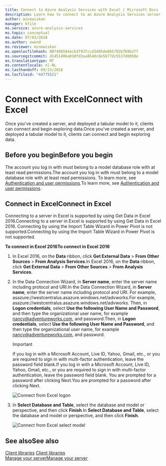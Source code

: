 ```yaml
---
title: Connect to Azure Analysis Services with Excel | Microsoft Docs
description: Learn how to connect to an Azure Analysis Services server by using Excel.
author: minewiskan
manager: kfile
ms.service: azure-analysis-services
ms.topic: conceptual
ms.date: 07/03/2018
ms.author: owend
ms.reviewer: minewiskan
ms.openlocfilehash: 807496584acb3f93fccd3495de005792b769b37f
ms.sourcegitcommit: d1451406a010fd3aa854dc8e5b77dc5537d8050e
ms.translationtype: MT
ms.contentlocale: nl-NL
ms.lasthandoff: 09/13/2018
ms.locfileid: "44775521"
---
```

# <a name="connect-with-excel"></a><span data-ttu-id="bef58-103">Connect with Excel</span><span class="sxs-lookup"><span data-stu-id="bef58-103">Connect with Excel</span></span>

<span data-ttu-id="bef58-104">Once you've created a server, and deployed a tabular model to it, clients can connect and begin exploring data.</span><span class="sxs-lookup"><span data-stu-id="bef58-104">Once you've created a server, and deployed a tabular model to it, clients can connect and begin exploring data.</span></span> 

## <a name="before-you-begin"></a><span data-ttu-id="bef58-105">Before you begin</span><span class="sxs-lookup"><span data-stu-id="bef58-105">Before you begin</span></span>
<span data-ttu-id="bef58-106">The account you log in with must belong to a model database role with at least read permissions.</span><span class="sxs-lookup"><span data-stu-id="bef58-106">The account you log in with must belong to a model database role with at least read permissions.</span></span> <span data-ttu-id="bef58-107">To learn more, see [Authentication and user permissions](analysis-services-manage-users.md).</span><span class="sxs-lookup"><span data-stu-id="bef58-107">To learn more, see [Authentication and user permissions](analysis-services-manage-users.md).</span></span> 

## <a name="connect-in-excel"></a><span data-ttu-id="bef58-108">Connect in Excel</span><span class="sxs-lookup"><span data-stu-id="bef58-108">Connect in Excel</span></span>

<span data-ttu-id="bef58-109">Connecting to a server in Excel is supported by using Get Data in Excel 2016.</span><span class="sxs-lookup"><span data-stu-id="bef58-109">Connecting to a server in Excel is supported by using Get Data in Excel 2016.</span></span> <span data-ttu-id="bef58-110">Connecting by using the Import Table Wizard in Power Pivot is not supported.</span><span class="sxs-lookup"><span data-stu-id="bef58-110">Connecting by using the Import Table Wizard in Power Pivot is not supported.</span></span> 

<span data-ttu-id="bef58-111">**To connect in Excel 2016**</span><span class="sxs-lookup"><span data-stu-id="bef58-111">**To connect in Excel 2016**</span></span>

1. <span data-ttu-id="bef58-112">In Excel 2016, on the **Data** ribbon, click **Get External Data** > **From Other Sources** > **From Analysis Services**.</span><span class="sxs-lookup"><span data-stu-id="bef58-112">In Excel 2016, on the **Data** ribbon, click **Get External Data** > **From Other Sources** > **From Analysis Services**.</span></span>

2. <span data-ttu-id="bef58-113">In the Data Connection Wizard, in **Server name**, enter the server name including protocol and URI.</span><span class="sxs-lookup"><span data-stu-id="bef58-113">In the Data Connection Wizard, in **Server name**, enter the server name including protocol and URI.</span></span> <span data-ttu-id="bef58-114">For example, asazure://westcentralus.asazure.windows.net/advworks.</span><span class="sxs-lookup"><span data-stu-id="bef58-114">For example, asazure://westcentralus.asazure.windows.net/advworks.</span></span> <span data-ttu-id="bef58-115">Then, in **Logon credentials**, select **Use the following User Name and Password**, and then type the organizational user name, for example nancy@adventureworks.com, and password.</span><span class="sxs-lookup"><span data-stu-id="bef58-115">Then, in **Logon credentials**, select **Use the following User Name and Password**, and then type the organizational user name, for example nancy@adventureworks.com, and password.</span></span>

    > [!IMPORTANT]
    > <span data-ttu-id="bef58-116">If you log in with a Microsoft Account, Live ID, Yahoo, Gmail, etc., or you are required to sign in with multi-factor authentication, leave the password field blank.</span><span class="sxs-lookup"><span data-stu-id="bef58-116">If you log in with a Microsoft Account, Live ID, Yahoo, Gmail, etc., or you are required to sign in with multi-factor authentication, leave the password field blank.</span></span> <span data-ttu-id="bef58-117">You are prompted for a password after clicking Next.</span><span class="sxs-lookup"><span data-stu-id="bef58-117">You are prompted for a password after clicking Next.</span></span> 

    ![Connect from Excel logon](./media/analysis-services-connect-excel/aas-connect-excel-logon.png)

3. <span data-ttu-id="bef58-119">In **Select Database and Table**, select the database and model or perspective, and then click **Finish**.</span><span class="sxs-lookup"><span data-stu-id="bef58-119">In **Select Database and Table**, select the database and model or perspective, and then click **Finish**.</span></span>
   
    ![Connect from Excel select model](./media/analysis-services-connect-excel/aas-connect-excel-select.png)


## <a name="see-also"></a><span data-ttu-id="bef58-121">See also</span><span class="sxs-lookup"><span data-stu-id="bef58-121">See also</span></span>
<span data-ttu-id="bef58-122">[Client libraries](analysis-services-data-providers.md) </span><span class="sxs-lookup"><span data-stu-id="bef58-122">[Client libraries](analysis-services-data-providers.md) </span></span>  
[<span data-ttu-id="bef58-123">Manage your server</span><span class="sxs-lookup"><span data-stu-id="bef58-123">Manage your server</span></span>](analysis-services-manage.md)     



